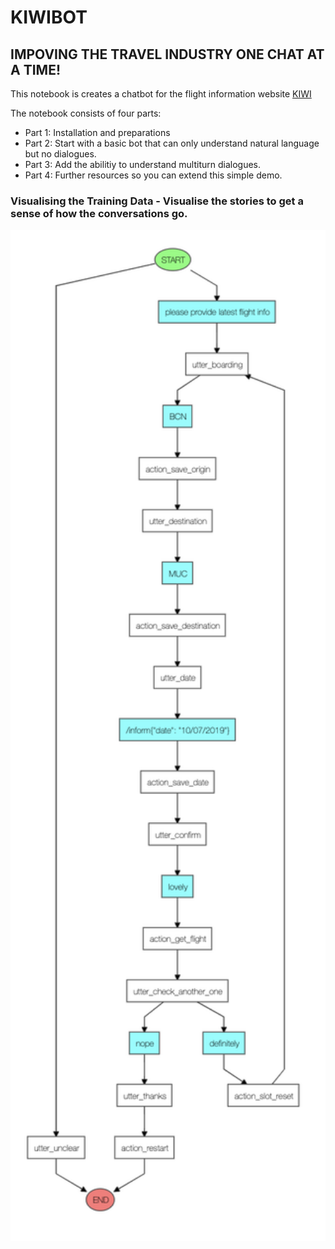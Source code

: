 # KIWIBOT
## IMPOVING THE TRAVEL INDUSTRY ONE CHAT AT A TIME!

This notebook is creates a chatbot for the flight information website [KIWI](https://www.kiwi.com/en/)

The notebook consists of four parts:

- Part 1: Installation and preparations
- Part 2: Start with a basic bot that can only understand natural language but no dialogues.
- Part 3: Add the abilitiy to understand multiturn dialogues.
- Part 4: Further resources so you can extend this simple demo.

###  Visualising the Training Data - Visualise the stories to get a sense of how the conversations go.
<p align="center">
  <img src="./kiwibot.png" alt="browse_by_tech"
       width="800">
</p>
